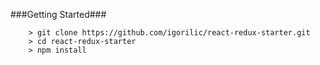 ###Getting Started###


```
	> git clone https://github.com/igorilic/react-redux-starter.git
	> cd react-redux-starter
	> npm install
	
```

